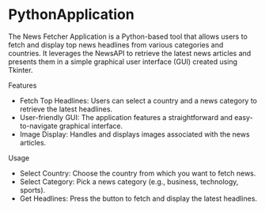 # PythonApplication
The News Fetcher Application is a Python-based tool that allows users to fetch and display top news headlines from various categories and countries. It leverages the NewsAPI to retrieve the latest news articles and presents them in a simple graphical user interface (GUI) created using Tkinter.

Features
- Fetch Top Headlines: Users can select a country and a news category to retrieve the latest headlines.
- User-friendly GUI: The application features a straightforward and easy-to-navigate graphical interface.
- Image Display: Handles and displays images associated with the news articles.

Usage
- Select Country: Choose the country from which you want to fetch news.
- Select Category: Pick a news category (e.g., business, technology, sports).
- Get Headlines: Press the button to fetch and display the latest headlines.
